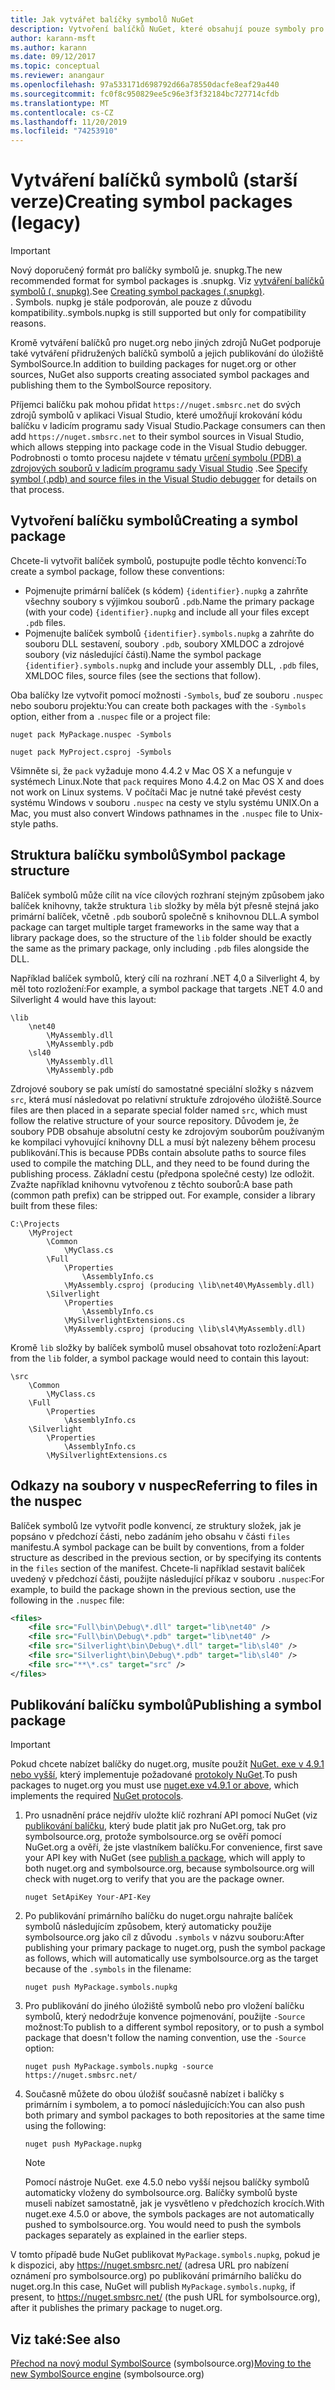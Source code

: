 ```yaml
---
title: Jak vytvářet balíčky symbolů NuGet
description: Vytvoření balíčků NuGet, které obsahují pouze symboly pro podporu ladění dalších balíčků NuGet v aplikaci Visual Studio.
author: karann-msft
ms.author: karann
ms.date: 09/12/2017
ms.topic: conceptual
ms.reviewer: anangaur
ms.openlocfilehash: 97a533171d698792d66a78550dacfe8eaf29a440
ms.sourcegitcommit: fc0f8c950829ee5c96e3f3f32184bc727714cfdb
ms.translationtype: MT
ms.contentlocale: cs-CZ
ms.lasthandoff: 11/20/2019
ms.locfileid: "74253910"
---
```

# <a name="creating-symbol-packages-legacy"></a><span data-ttu-id="3139d-103">Vytváření balíčků symbolů (starší verze)</span><span class="sxs-lookup"><span data-stu-id="3139d-103">Creating symbol packages (legacy)</span></span>

> [!Important]
> <span data-ttu-id="3139d-104">Nový doporučený formát pro balíčky symbolů je. snupkg.</span><span class="sxs-lookup"><span data-stu-id="3139d-104">The new recommended format for symbol packages is .snupkg.</span></span> <span data-ttu-id="3139d-105">Viz [vytváření balíčků symbolů (. snupkg)](Symbol-Packages-snupkg.md).</span><span class="sxs-lookup"><span data-stu-id="3139d-105">See [Creating symbol packages (.snupkg)](Symbol-Packages-snupkg.md).</span></span> </br>
> <span data-ttu-id="3139d-106">. Symbols. nupkg je stále podporován, ale pouze z důvodu kompatibility.</span><span class="sxs-lookup"><span data-stu-id="3139d-106">.symbols.nupkg is still supported but only for compatibility reasons.</span></span>

<span data-ttu-id="3139d-107">Kromě vytváření balíčků pro nuget.org nebo jiných zdrojů NuGet podporuje také vytváření přidružených balíčků symbolů a jejich publikování do úložiště SymbolSource.</span><span class="sxs-lookup"><span data-stu-id="3139d-107">In addition to building packages for nuget.org or other sources, NuGet also supports creating associated symbol packages and publishing them to the SymbolSource repository.</span></span>

<span data-ttu-id="3139d-108">Příjemci balíčku pak mohou přidat `https://nuget.smbsrc.net` do svých zdrojů symbolů v aplikaci Visual Studio, které umožňují krokování kódu balíčku v ladicím programu sady Visual Studio.</span><span class="sxs-lookup"><span data-stu-id="3139d-108">Package consumers can then add `https://nuget.smbsrc.net` to their symbol sources in Visual Studio, which allows stepping into package code in the Visual Studio debugger.</span></span> <span data-ttu-id="3139d-109">Podrobnosti o tomto procesu najdete v tématu [určení symbolu (PDB) a zdrojových souborů v ladicím programu sady Visual Studio](/visualstudio/debugger/specify-symbol-dot-pdb-and-source-files-in-the-visual-studio-debugger) .</span><span class="sxs-lookup"><span data-stu-id="3139d-109">See [Specify symbol (.pdb) and source files in the Visual Studio debugger](/visualstudio/debugger/specify-symbol-dot-pdb-and-source-files-in-the-visual-studio-debugger) for details on that process.</span></span>

## <a name="creating-a-symbol-package"></a><span data-ttu-id="3139d-110">Vytvoření balíčku symbolů</span><span class="sxs-lookup"><span data-stu-id="3139d-110">Creating a symbol package</span></span>

<span data-ttu-id="3139d-111">Chcete-li vytvořit balíček symbolů, postupujte podle těchto konvencí:</span><span class="sxs-lookup"><span data-stu-id="3139d-111">To create a symbol package, follow these conventions:</span></span>

- <span data-ttu-id="3139d-112">Pojmenujte primární balíček (s kódem) `{identifier}.nupkg` a zahrňte všechny soubory s výjimkou souborů `.pdb`.</span><span class="sxs-lookup"><span data-stu-id="3139d-112">Name the primary package (with your code) `{identifier}.nupkg` and include all your files except `.pdb` files.</span></span>
- <span data-ttu-id="3139d-113">Pojmenujte balíček symbolů `{identifier}.symbols.nupkg` a zahrňte do souboru DLL sestavení, soubory `.pdb`, soubory XMLDOC a zdrojové soubory (viz následující části).</span><span class="sxs-lookup"><span data-stu-id="3139d-113">Name the symbol package `{identifier}.symbols.nupkg` and include your assembly DLL, `.pdb` files, XMLDOC files, source files (see the sections that follow).</span></span>

<span data-ttu-id="3139d-114">Oba balíčky lze vytvořit pomocí možnosti `-Symbols`, buď ze souboru `.nuspec` nebo souboru projektu:</span><span class="sxs-lookup"><span data-stu-id="3139d-114">You can create both packages with the `-Symbols` option, either from a `.nuspec` file or a project file:</span></span>

```cli
nuget pack MyPackage.nuspec -Symbols

nuget pack MyProject.csproj -Symbols
```

<span data-ttu-id="3139d-115">Všimněte si, že `pack` vyžaduje mono 4.4.2 v Mac OS X a nefunguje v systémech Linux.</span><span class="sxs-lookup"><span data-stu-id="3139d-115">Note that `pack` requires Mono 4.4.2 on Mac OS X and does not work on Linux systems.</span></span> <span data-ttu-id="3139d-116">V počítači Mac je nutné také převést cesty systému Windows v souboru `.nuspec` na cesty ve stylu systému UNIX.</span><span class="sxs-lookup"><span data-stu-id="3139d-116">On a Mac, you must also convert Windows pathnames in the `.nuspec` file to Unix-style paths.</span></span>

## <a name="symbol-package-structure"></a><span data-ttu-id="3139d-117">Struktura balíčku symbolů</span><span class="sxs-lookup"><span data-stu-id="3139d-117">Symbol package structure</span></span>

<span data-ttu-id="3139d-118">Balíček symbolů může cílit na více cílových rozhraní stejným způsobem jako balíček knihovny, takže struktura `lib` složky by měla být přesně stejná jako primární balíček, včetně `.pdb` souborů společně s knihovnou DLL.</span><span class="sxs-lookup"><span data-stu-id="3139d-118">A symbol package can target multiple target frameworks in the same way that a library package does, so the structure of the `lib` folder should be exactly the same as the primary package, only including `.pdb` files alongside the DLL.</span></span>

<span data-ttu-id="3139d-119">Například balíček symbolů, který cílí na rozhraní .NET 4,0 a Silverlight 4, by měl toto rozložení:</span><span class="sxs-lookup"><span data-stu-id="3139d-119">For example, a symbol package that targets .NET 4.0 and Silverlight 4 would have this layout:</span></span>

    \lib
        \net40
            \MyAssembly.dll
            \MyAssembly.pdb
        \sl40
            \MyAssembly.dll
            \MyAssembly.pdb

<span data-ttu-id="3139d-120">Zdrojové soubory se pak umístí do samostatné speciální složky s názvem `src`, která musí následovat po relativní struktuře zdrojového úložiště.</span><span class="sxs-lookup"><span data-stu-id="3139d-120">Source files are then placed in a separate special folder named `src`, which must follow the relative structure of your source repository.</span></span> <span data-ttu-id="3139d-121">Důvodem je, že soubory PDB obsahuje absolutní cesty ke zdrojovým souborům používaným ke kompilaci vyhovující knihovny DLL a musí být nalezeny během procesu publikování.</span><span class="sxs-lookup"><span data-stu-id="3139d-121">This is because PDBs contain absolute paths to source files used to compile the matching DLL, and they need to be found during the publishing process.</span></span> <span data-ttu-id="3139d-122">Základní cestu (předpona společné cesty) lze odložit. Zvažte například knihovnu vytvořenou z těchto souborů:</span><span class="sxs-lookup"><span data-stu-id="3139d-122">A base path (common path prefix) can be stripped out. For example, consider a library built from these files:</span></span>

    C:\Projects
        \MyProject
            \Common
                \MyClass.cs
            \Full
                \Properties
                    \AssemblyInfo.cs
                \MyAssembly.csproj (producing \lib\net40\MyAssembly.dll)
            \Silverlight
                \Properties
                    \AssemblyInfo.cs
                \MySilverlightExtensions.cs
                \MyAssembly.csproj (producing \lib\sl4\MyAssembly.dll)

<span data-ttu-id="3139d-123">Kromě `lib` složky by balíček symbolů musel obsahovat toto rozložení:</span><span class="sxs-lookup"><span data-stu-id="3139d-123">Apart from the `lib` folder, a symbol package would need to contain this layout:</span></span>

    \src
        \Common
            \MyClass.cs
        \Full
            \Properties
                \AssemblyInfo.cs
        \Silverlight
            \Properties
                \AssemblyInfo.cs
            \MySilverlightExtensions.cs

## <a name="referring-to-files-in-the-nuspec"></a><span data-ttu-id="3139d-124">Odkazy na soubory v nuspec</span><span class="sxs-lookup"><span data-stu-id="3139d-124">Referring to files in the nuspec</span></span>

<span data-ttu-id="3139d-125">Balíček symbolů lze vytvořit podle konvencí, ze struktury složek, jak je popsáno v předchozí části, nebo zadáním jeho obsahu v části `files` manifestu.</span><span class="sxs-lookup"><span data-stu-id="3139d-125">A symbol package can be built by conventions, from a folder structure as described in the previous section, or by specifying its contents in the `files` section of the manifest.</span></span> <span data-ttu-id="3139d-126">Chcete-li například sestavit balíček uvedený v předchozí části, použijte následující příkaz v souboru `.nuspec`:</span><span class="sxs-lookup"><span data-stu-id="3139d-126">For example, to build the package shown in the previous section, use the following in the `.nuspec` file:</span></span>

```xml
<files>
    <file src="Full\bin\Debug\*.dll" target="lib\net40" />
    <file src="Full\bin\Debug\*.pdb" target="lib\net40" />
    <file src="Silverlight\bin\Debug\*.dll" target="lib\sl40" />
    <file src="Silverlight\bin\Debug\*.pdb" target="lib\sl40" />
    <file src="**\*.cs" target="src" />
</files>
```

## <a name="publishing-a-symbol-package"></a><span data-ttu-id="3139d-127">Publikování balíčku symbolů</span><span class="sxs-lookup"><span data-stu-id="3139d-127">Publishing a symbol package</span></span>

> [!Important]
> <span data-ttu-id="3139d-128">Pokud chcete nabízet balíčky do nuget.org, musíte použít [NuGet. exe v 4.9.1 nebo vyšší](https://www.nuget.org/downloads), který implementuje požadované [protokoly NuGet](../api/nuget-protocols.md).</span><span class="sxs-lookup"><span data-stu-id="3139d-128">To push packages to nuget.org you must use [nuget.exe v4.9.1 or above](https://www.nuget.org/downloads), which implements the required [NuGet protocols](../api/nuget-protocols.md).</span></span>

1. <span data-ttu-id="3139d-129">Pro usnadnění práce nejdřív uložte klíč rozhraní API pomocí NuGet (viz [publikování balíčku](../nuget-org/publish-a-package.md), který bude platit jak pro NuGet.org, tak pro symbolsource.org, protože symbolsource.org se ověří pomocí NuGet.org a ověří, že jste vlastníkem balíčku.</span><span class="sxs-lookup"><span data-stu-id="3139d-129">For convenience, first save your API key with NuGet (see [publish a package](../nuget-org/publish-a-package.md), which will apply to both nuget.org and symbolsource.org, because symbolsource.org will check with nuget.org to verify that you are the package owner.</span></span>

    ```cli
    nuget SetApiKey Your-API-Key
    ```

2. <span data-ttu-id="3139d-130">Po publikování primárního balíčku do nuget.orgu nahrajte balíček symbolů následujícím způsobem, který automaticky použije symbolsource.org jako cíl z důvodu `.symbols` v názvu souboru:</span><span class="sxs-lookup"><span data-stu-id="3139d-130">After publishing your primary package to nuget.org, push the symbol package as follows, which will automatically use symbolsource.org as the target because of the `.symbols` in the filename:</span></span>

    ```cli
    nuget push MyPackage.symbols.nupkg
    ```

3. <span data-ttu-id="3139d-131">Pro publikování do jiného úložiště symbolů nebo pro vložení balíčku symbolů, který nedodržuje konvence pojmenování, použijte `-Source` možnost:</span><span class="sxs-lookup"><span data-stu-id="3139d-131">To publish to a different symbol repository, or to push a symbol package that doesn't follow the naming convention, use the `-Source` option:</span></span>

    ```cli
    nuget push MyPackage.symbols.nupkg -source https://nuget.smbsrc.net/
    ```

4. <span data-ttu-id="3139d-132">Současně můžete do obou úložišť současně nabízet i balíčky s primárním i symbolem, a to pomocí následujících:</span><span class="sxs-lookup"><span data-stu-id="3139d-132">You can also push both primary and symbol packages to both repositories at the same time using the following:</span></span>

    ```cli
    nuget push MyPackage.nupkg
    ```

   > [!Note]
   > <span data-ttu-id="3139d-133">Pomocí nástroje NuGet. exe 4.5.0 nebo vyšší nejsou balíčky symbolů automaticky vloženy do symbolsource.org. Balíčky symbolů byste museli nabízet samostatně, jak je vysvětleno v předchozích krocích.</span><span class="sxs-lookup"><span data-stu-id="3139d-133">With nuget.exe 4.5.0 or above, the symbols packages are not automatically pushed to symbolsource.org. You would need to push the symbols packages separately as explained in the earlier steps.</span></span>
   
<span data-ttu-id="3139d-134">V tomto případě bude NuGet publikovat `MyPackage.symbols.nupkg`, pokud je k dispozici, aby https://nuget.smbsrc.net/ (adresa URL pro nabízení oznámení pro symbolsource.org) po publikování primárního balíčku do nuget.org.</span><span class="sxs-lookup"><span data-stu-id="3139d-134">In this case, NuGet will publish `MyPackage.symbols.nupkg`, if present, to https://nuget.smbsrc.net/ (the push URL for symbolsource.org), after it publishes the primary package to nuget.org.</span></span>

## <a name="see-also"></a><span data-ttu-id="3139d-135">Viz také:</span><span class="sxs-lookup"><span data-stu-id="3139d-135">See also</span></span>

<span data-ttu-id="3139d-136">[Přechod na nový modul SymbolSource](https://tripleemcoder.com/2015/10/04/moving-to-the-new-symbolsource-engine/) (symbolsource.org)</span><span class="sxs-lookup"><span data-stu-id="3139d-136">[Moving to the new SymbolSource engine](https://tripleemcoder.com/2015/10/04/moving-to-the-new-symbolsource-engine/) (symbolsource.org)</span></span>

